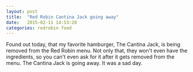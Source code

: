 ```yaml
---
layout: post
title:  "Red Robin Cantina Jack going away"
date:   2015-02-11 14:53:28
categories: redrobin food
---
```

Found out today, that my favorite hamburger, The Cantina Jack, is being removed from the Red Robin menu.  Not only that, they won't even have the ingredients, so you can't even ask for it after it gets removed from the menu.  The Cantina Jack is going away.  It was a sad day.
